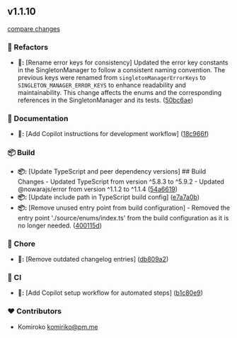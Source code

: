 
## v1.1.10

[compare changes](https://github.com/NowaraJS/singleton-manager/compare/v1.1.9...v1.1.10)

### 🧹 Refactors

- **🧹:** [Rename error keys for consistency] Updated the error key constants in the SingletonManager to follow a consistent naming convention. The previous keys were renamed from `singletonManagerErrorKeys` to `SINGLETON_MANAGER_ERROR_KEYS` to enhance readability and maintainability. This change affects the enums and the corresponding references in the SingletonManager and its tests. ([50bc6ae](https://github.com/NowaraJS/singleton-manager/commit/50bc6ae))

### 📖 Documentation

- **📖:** [Add Copilot instructions for development workflow] ([18c966f](https://github.com/NowaraJS/singleton-manager/commit/18c966f))

### 📦 Build

- **📦:** [Update TypeScript and peer dependency versions] ## Build Changes - Updated TypeScript from version ^5.8.3 to ^5.9.2 - Updated @nowarajs/error from version ^1.1.2 to ^1.1.4 ([54a6619](https://github.com/NowaraJS/singleton-manager/commit/54a6619))
- **📦:** [Update include path in TypeScript build config] ([e7a7a0b](https://github.com/NowaraJS/singleton-manager/commit/e7a7a0b))
- **📦:** [Remove unused entry point from build configuration] - Removed the entry point './source/enums/index.ts' from the build configuration as it is no longer needed. ([400115d](https://github.com/NowaraJS/singleton-manager/commit/400115d))

### 🦉 Chore

- **🦉:** [Remove outdated changelog entries] ([db809a2](https://github.com/NowaraJS/singleton-manager/commit/db809a2))

### 🤖 CI

- **🤖:** [Add Copilot setup workflow for automated steps] ([b1c80e9](https://github.com/NowaraJS/singleton-manager/commit/b1c80e9))

### ❤️ Contributors

- Komiroko <komiriko@pm.me>

